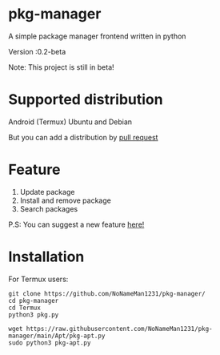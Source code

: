 # pkg-manager
A simple package manager frontend written in python

Version :0.2-beta

Note: This project is still in beta!

# Supported distribution
Android (Termux)
Ubuntu and Debian

But you can add a distribution by [pull request](https://github.com/NoNameMan1231/pkg-manager/pulls)

# Feature

1. Update package
2. Install and remove package
3. Search packages

P.S: You can suggest a new feature [here!](https://github.com/NoNameMan1231/pkg-manager/discussions/2)

# Installation

For Termux users:
```
git clone https://github.com/NoNameMan1231/pkg-manager/
cd pkg-manager
cd Termux
python3 pkg.py
```
```
wget https://raw.githubusercontent.com/NoNameMan1231/pkg-manager/main/Apt/pkg-apt.py
sudo python3 pkg-apt.py
```



